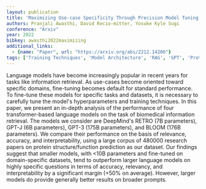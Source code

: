 ```yaml
---
layout: publication
title: 'Maximizing Use-case Specificity Through Precision Model Tuning'
authors: Pranjali Awasthi, David Recio-mitter, Yosuke Kyle Sugi
conference: "Arxiv"
year: 2022
bibkey: awasthi2022maximizing
additional_links:
  - {name: "Paper", url: "https://arxiv.org/abs/2212.14206"}
tags: ['Training Techniques', 'Model Architecture', 'RAG', 'GPT', 'Pretraining Methods', 'Fine-Tuning', 'Transformer', 'Interpretability and Explainability', 'Prompting', 'Applications']
---
```

Language models have become increasingly popular in recent years for tasks
like information retrieval. As use-cases become oriented toward specific
domains, fine-tuning becomes default for standard performance. To fine-tune
these models for specific tasks and datasets, it is necessary to carefully tune
the model's hyperparameters and training techniques. In this paper, we present
an in-depth analysis of the performance of four transformer-based language
models on the task of biomedical information retrieval. The models we consider
are DeepMind's RETRO (7B parameters), GPT-J (6B parameters), GPT-3 (175B
parameters), and BLOOM (176B parameters). We compare their performance on the
basis of relevance, accuracy, and interpretability, using a large corpus of
480000 research papers on protein structure/function prediction as our dataset.
Our findings suggest that smaller models, with <10B parameters and fine-tuned
on domain-specific datasets, tend to outperform larger language models on
highly specific questions in terms of accuracy, relevancy, and interpretability
by a significant margin (+50% on average). However, larger models do provide
generally better results on broader prompts.
